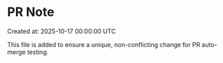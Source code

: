 # PR Note

Created at: 2025-10-17 00:00:00 UTC

This file is added to ensure a unique, non-conflicting change for PR auto-merge testing.

